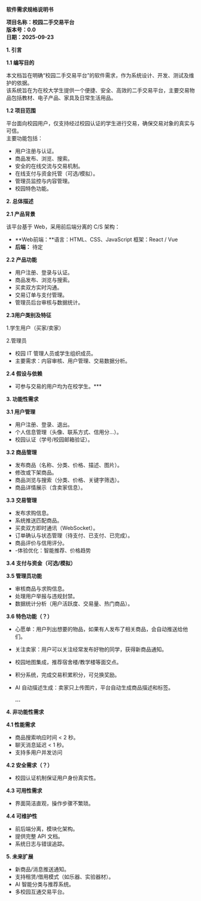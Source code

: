 ﻿**软件需求规格说明书**

**项目名称：校园二手交易平台**\
**版本号：0.0**\
**日期：2025-09-23**

**1. 引言**

**1.1 编写目的**

本文档旨在明确“校园二手交易平台”的软件需求，作为系统设计、开发、测试及维护的依据。\
该系统旨在为在校大学生提供一个便捷、安全、高效的二手交易平台，主要交易物品包括教材、电子产品、家具及日常生活用品。

**1.2 项目范围**

平台面向校园用户，仅支持经过校园认证的学生进行交易，确保交易对象的真实与可信。\
主要功能包括：

- 用户注册与认证。
- 商品发布、浏览、搜索。
- 安全的在线交流与交易机制。
- 在线支付与资金托管（可选/模拟）。
- 管理员监控与内容管理。
- 校园特色功能。

**2. 总体描述**

**2.1 产品背景**

该平台基于 Web，采用前后端分离的 C/S 架构：

- **Web前端：**语言：HTML、CSS、JavaScript 框架：React / Vue 
- **后端：** 待定

**2.2 产品功能**

- 用户注册、登录与认证。
- 商品发布、浏览与搜索。
- 买卖双方实时沟通。
- 交易订单与支付管理。
- 管理员后台审核与数据统计。

**2.3用户类别及特征**

1\.学生用户（买家/卖家）

2\.管理员

- 校园 IT 管理人员或学生组织成员。
- 主要需求：内容审核、用户管理、交易数据分析。

**2.4 假设与依赖**

- 可参与交易的用户均为在校学生。\*\*\*

**3. 功能性需求**

**3.1 用户管理**

- 用户注册、登录、退出。
- 个人信息管理（头像、联系方式、信用分…）。
- 校园认证（学号/校园邮箱验证）。

**3.2 商品管理**

- 发布商品（名称、分类、价格、描述、图片）。
- 修改或下架商品。
- 商品浏览与搜索（分类、价格、关键字筛选）。
- 商品详情展示（含卖家信息）。

**3.3 交易管理**

- 发布求购信息。
- 系统推送匹配商品。
- 买卖双方即时通讯（WebSocket）。
- 订单确认与状态管理（待支付、已支付、已完成）。
- 商品评价与信用评分。
- -体验优化：智能推荐、价格趋势

**3.4 支付与资金（可选/模拟）**

**3.5 管理员功能**

- 审核商品与求购信息。
- 处理用户举报与违规封禁。
- 数据统计分析（用户活跃度、交易量、热门商品）。

**3.6 特色功能（？）**

- 心愿单：用户列出想要的物品，如果有人发布了相关商品，会自动推送给他们。
- 关注卖家：用户可以关注经常发布好物的同学，获得新商品通知。
- 校园地图集成，推荐宿舍楼/教学楼等面交点。
- 积分系统，完成交易积累积分，可兑换奖励。
- AI 自动描述生成：卖家只上传图片，平台自动生成商品描述和标签。

  **…**

**4. 非功能性需求**

**4.1 性能需求**

- 商品搜索响应时间 < 2 秒。
- 聊天消息延迟 < 1 秒。
- 支持多用户并发访问

**4.2 安全需求（？）**

- 校园认证机制保证用户身份真实性。

**4.3 可用性需求**

- 界面简洁直观，操作步骤不繁琐。

**4.4 可维护性**

- 前后端分离，模块化架构。
- 提供完整 API 文档。
- 系统日志与错误追踪。

**5. 未来扩展**

- 新商品/消息推送通知。
- 支持租赁/借用模式（如乐器、实验器材）。
- AI 智能分类与推荐系统。
- 多校园互通交易平台。

